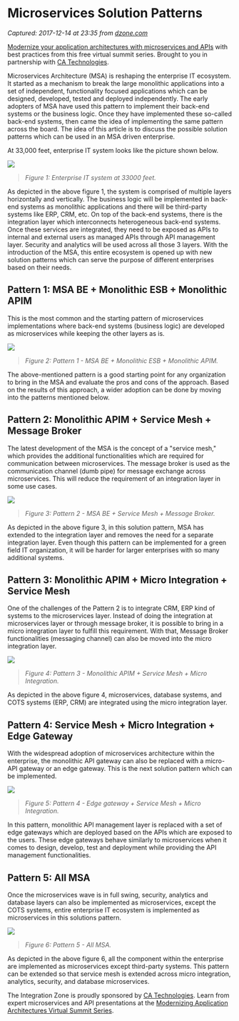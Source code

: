# Microservices Solution Patterns

_Captured: 2017-12-14 at 23:35 from [dzone.com](https://dzone.com/articles/microservices-solution-patterns-1?edition=342136&utm_source=Zone%20Newsletter&utm_medium=email&utm_campaign=integration%202017-12-14)_

[Modernize your application architectures with microservices and APIs](https://dzone.com/go?i=224221&u=https%3A%2F%2Fad.doubleclick.net%2Fddm%2Ftrackclk%2FN6040.130331DZONE%2FB11298547.150503462%3Bdc_trk_aid%3D321267892%3Bdc_trk_cid%3D81668997%3Bdc_lat%3D%3Bdc_rdid%3D%3Btag_for_child_directed_treatment%3D) with best practices from this free virtual summit series. Brought to you in partnership with [CA Technologies](https://dzone.com/go?i=224221&u=https%3A%2F%2Fad.doubleclick.net%2Fddm%2Ftrackclk%2FN6040.130331DZONE%2FB11298547.150503462%3Bdc_trk_aid%3D321267892%3Bdc_trk_cid%3D81668997%3Bdc_lat%3D%3Bdc_rdid%3D%3Btag_for_child_directed_treatment%3D).

Microservices Architecture (MSA) is reshaping the enterprise IT ecosystem. It started as a mechanism to break the large monolithic applications into a set of independent, functionality focused applications which can be designed, developed, tested and deployed independently. The early adopters of MSA have used this pattern to implement their back-end systems or the business logic. Once they have implemented these so-called back-end systems, then came the idea of implementing the same pattern across the board. The idea of this article is to discuss the possible solution patterns which can be used in an MSA driven enterprise.

At 33,000 feet, enterprise IT system looks like the picture shown below.

![](https://lh6.googleusercontent.com/lEH3eRICZivv7ng1peyvm8z_8pH6tbmLQ-RxDKKQ0ZQGLI793spfoWCY-L2cwjV_w-Gbmo4pQd8hFnSm4hR39hKg658h5FhICAyStfBCMrDuq6Nxr3DhSZNFzRhCvuw7uEbUVaMH)

> _Figure 1: Enterprise IT system at 33000 feet._

As depicted in the above figure 1, the system is comprised of multiple layers horizontally and vertically. The business logic will be implemented in back-end systems as monolithic applications and there will be third-party systems like ERP, CRM, etc. On top of the back-end systems, there is the integration layer which interconnects heterogeneous back-end systems. Once these services are integrated, they need to be exposed as APIs to internal and external users as managed APIs through API management layer. Security and analytics will be used across all those 3 layers. With the introduction of the MSA, this entire ecosystem is opened up with new solution patterns which can serve the purpose of different enterprises based on their needs.

## Pattern 1: MSA BE + Monolithic ESB + Monolithic APIM

This is the most common and the starting pattern of microservices implementations where back-end systems (business logic) are developed as microservices while keeping the other layers as is.

![](https://lh6.googleusercontent.com/vwDkmjYckkPxH_m6gg0KjwdAsDd0qE7MhxCIfhFghqSae74PiXmbX5I3RzSR9Dvd0a9WT7uhalgjPWJr9Kmi4ySRvpWVxq7KG7sWJ8Ha4aeT62AA7GQHHdcnhnzI3hk4gOBxOvMn)

> _Figure 2: Pattern 1 - MSA BE + Monolithic ESB + Monolithic APIM._

The above-mentioned pattern is a good starting point for any organization to bring in the MSA and evaluate the pros and cons of the approach. Based on the results of this approach, a wider adoption can be done by moving into the patterns mentioned below.

## Pattern 2: Monolithic APIM + Service Mesh + Message Broker

The latest development of the MSA is the concept of a "service mesh," which provides the additional functionalities which are required for communication between microservices. The message broker is used as the communication channel (dumb pipe) for message exchange across microservices. This will reduce the requirement of an integration layer in some use cases.

![](https://lh5.googleusercontent.com/FisbZFvyKO8DLqud2SENH-YAIM6nP2C18dzfkmRMo3criNX5weJW5jb9C4-Q6o_Hd7fTulwUWNAcYQG8i3SbgYaZYSHpy7NxSLAJRmMSKr1hQyM1IbFmmZn9xa5Tjg413VY3LQMr)

> _Figure 3: Pattern 2 - MSA BE + Service Mesh + Message Broker._

As depicted in the above figure 3, in this solution pattern, MSA has extended to the integration layer and removes the need for a separate integration layer. Even though this pattern can be implemented for a green field IT organization, it will be harder for larger enterprises with so many additional systems.

## Pattern 3: Monolithic APIM + Micro Integration + Service Mesh

One of the challenges of the Pattern 2 is to integrate CRM, ERP kind of systems to the microservices layer. Instead of doing the integration at microservices layer or through message broker, it is possible to bring in a micro integration layer to fulfill this requirement. With that, Message Broker functionalities (messaging channel) can also be moved into the micro integration layer.

![](https://lh4.googleusercontent.com/VgrXifNqsWaGPLac9LvXo_74zrGLo1JU4d1RZUWgC5E-YqkrOqIMgPNDv7VSp2P8-O0iSajvh_kCbPQJoBEH0tZBeyaCQoQsm7br07nabEztk1wFuQU6kmE0yFV3Jk4JwnNZ8lkl)

> _Figure 4: Pattern 3 - Monolithic APIM + Service Mesh + Micro Integration._

As depicted in the above figure 4, microservices, database systems, and COTS systems (ERP, CRM) are integrated using the micro integration layer.

## Pattern 4: Service Mesh + Micro Integration + Edge Gateway

With the widespread adoption of microservices architecture within the enterprise, the monolithic API gateway can also be replaced with a micro-API gateway or an edge gateway. This is the next solution pattern which can be implemented.

![](https://lh5.googleusercontent.com/7CqFfxsGKR7XfAhx50gHwBGOCk8FHYTfJxUcf_2DGSASVz2DEKHa1xd2fQ2KWXnprDLjVbNtX4vXc8oxtMSfcQAzUm9UydEkM4EIcYlbmZEs9NPYcViMpi6NoR8DhSOG7TeMyyip)

> _Figure 5: Pattern 4 - Edge gateway + Service Mesh + Micro Integration._

In this pattern, monolithic API management layer is replaced with a set of edge gateways which are deployed based on the APIs which are exposed to the users. These edge gateways behave similarly to microservices when it comes to design, develop, test and deployment while providing the API management functionalities.

## Pattern 5: All MSA

Once the microservices wave is in full swing, security, analytics and database layers can also be implemented as microservices, except the COTS systems, entire enterprise IT ecosystem is implemented as microservices in this solutions pattern.

![](https://lh5.googleusercontent.com/9ENgAVNf5XIaUFdDp51dcKgwWyXYSyHE_z-9aFLYh2IFOSwq4wNnKkiL0COvie4DNbJGDAqPfjwBmGYiJGvwsDMVFNNDIQaphRybKVk5S8tmDj62dwwo1D-fzsFV8KgRgApUauri)

> _Figure 6: Pattern 5 - All MSA._

As depicted in the above figure 6, all the component within the enterprise are implemented as microservices except third-party systems. This pattern can be extended so that service mesh is extended across micro integration, analytics, security, and database microservices.

The Integration Zone is proudly sponsored by [CA Technologies](https://dzone.com/go?i=224222&u=https%3A%2F%2Fad.doubleclick.net%2Fddm%2Ftrackclk%2FN6040.130331DZONE%2FB11298547.150503463%3Bdc_trk_aid%3D321267794%3Bdc_trk_cid%3D81669195%3Bdc_lat%3D%3Bdc_rdid%3D%3Btag_for_child_directed_treatment%3D). Learn from expert microservices and API presentations at the [Modernizing Application Architectures Virtual Summit Series](https://dzone.com/go?i=224222&u=https%3A%2F%2Fad.doubleclick.net%2Fddm%2Ftrackclk%2FN6040.130331DZONE%2FB11298547.150503463%3Bdc_trk_aid%3D321267794%3Bdc_trk_cid%3D81669195%3Bdc_lat%3D%3Bdc_rdid%3D%3Btag_for_child_directed_treatment%3D).
